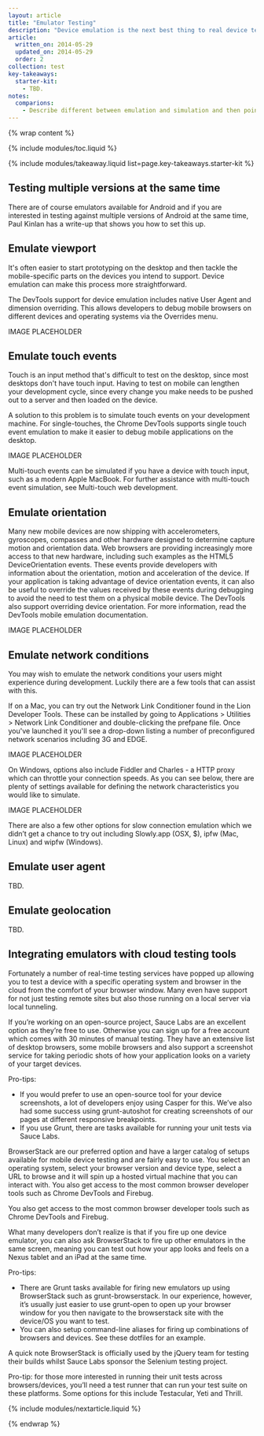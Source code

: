 ```yaml
---
layout: article
title: "Emulator Testing"
description: "Device emulation is the next best thing to real device testing."
article:
  written_on: 2014-05-29
  updated_on: 2014-05-29
  order: 2
collection: test
key-takeaways:
  starter-kit:
    - TBD.
notes:
  comparions:
    - Describe different between emulation and simulation and then point to simulation docs. Emulation is more than simulation. It tries to mimic everything about the device, not just the layout, for example.
---
```

{% wrap content %}

{% include modules/toc.liquid %}

{% include modules/takeaway.liquid list=page.key-takeaways.starter-kit %}

## Testing multiple versions at the same time

There are of course emulators available for Android and if you are interested in testing against multiple versions of Android at the same time, Paul Kinlan has a write-up that shows you how to set this up.

## Emulate viewport

It's often easier to start prototyping on the desktop and then tackle the mobile-specific parts on the devices you intend to support. Device emulation can make this process more straightforward.

The DevTools support for device emulation includes native User Agent and dimension overriding. This allows developers to debug mobile browsers on different devices and operating systems via the Overrides menu.

IMAGE PLACEHOLDER

## Emulate touch events

Touch is an input method that's difficult to test on the desktop, since most desktops don't have touch input. Having to test on mobile can lengthen your development cycle, since every change you make needs to be pushed out to a server and then loaded on the device.

A solution to this problem is to simulate touch events on your development machine. For single-touches, the Chrome DevTools supports single touch event emulation to make it easier to debug mobile applications on the desktop.

IMAGE PLACEHOLDER

Multi-touch events can be simulated if you have a device with touch input, such as a modern Apple MacBook. For further assistance with multi-touch event simulation, see Multi-touch web development.

## Emulate orientation

Many new mobile devices are now shipping with accelerometers, gyroscopes, compasses and other hardware designed to determine capture motion and orientation data.
Web browsers are providing increasingly more access to that new hardware, including such examples as the HTML5 DeviceOrientation events. These events provide developers with information about the orientation, motion and acceleration of the device.
If your application is taking advantage of device orientation events, it can also be useful to override the values received by these events during debugging to avoid the need to test them on a physical mobile device.
The DevTools also support overriding device orientation.
For more information, read the DevTools mobile emulation documentation.

IMAGE PLACEHOLDER

## Emulate network conditions

You may wish to emulate the network conditions your users might experience during development. Luckily there are a few tools that can assist with this. 

If on a Mac, you can try out the Network Link Conditioner found in the Lion Developer Tools. These can be installed by going to Applications > Utilities > Network Link Conditioner and double-clicking the prefpane file.  Once you've launched it you'll see a drop-down listing a number of preconfigured network scenarios including 3G and EDGE.

IMAGE PLACEHOLDER

On Windows, options also include Fiddler and Charles - a HTTP proxy which can throttle your connection speeds. As you can see below, there are plenty of settings available for defining the network characteristics you would like to simulate.

IMAGE PLACEHOLDER

There are also a few other options for slow connection emulation which we didn’t get a chance to try out including Slowly.app (OSX, $), ipfw (Mac, Linux) and wipfw (Windows).

## Emulate user agent

TBD.

## Emulate geolocation

TBD.

## Integrating emulators with cloud testing tools

Fortunately a number of real-time testing services have popped up allowing you
to test a device with a specific operating system and browser in the cloud
from the comfort of your browser window.
Many even have support for not just testing remote sites
but also those running on a local server via local tunneling.

If you’re working on an open-source project,
Sauce Labs are an excellent option as they’re free to use.
Otherwise you can sign up for a free account which comes with 30 minutes of manual testing.
They have an extensive list of desktop browsers,
some mobile browsers and also support a screenshot service for taking periodic shots
of how your application looks on a variety of your target devices.

Pro-tips:
* If you would prefer to use an open-source tool for your device screenshots,
a lot of developers enjoy using Casper for this.
We’ve also had some success using grunt-autoshot for creating screenshots of our pages
at different responsive breakpoints.
* If you use Grunt,
there are tasks available for running your unit tests via Sauce Labs.

BrowserStack are our preferred option and have a larger catalog of setups available
for mobile device testing and are fairly easy to use.
You select an operating system, select your browser version and device type,
select a URL to browse and it will spin up a hosted virtual machine
that you can interact with.
You also get access to the most common browser developer tools
such as Chrome DevTools and Firebug.

You also get access to the most common browser developer tools
such as Chrome DevTools and Firebug.

What many developers don’t realize is that if you fire up one device emulator,
you can also ask BrowserStack to fire up other emulators in the same screen,
meaning you can test out how your app looks and feels
on a Nexus tablet and an iPad at the same time.

Pro-tips:

* There are Grunt tasks available for firing new emulators up using BrowserStack
such as grunt-browserstack.
In our experience, however, it’s usually just easier to use grunt-open
to open up your browser window for you then navigate to the browserstack site
with the device/OS you want to test.
* You can also setup command-line aliases
for firing up combinations of browsers and devices.
See these dotfiles for an example.

A quick note BrowserStack is officially used by the jQuery team for testing their builds whilst Sauce Labs sponsor the Selenium testing project.

Pro-tip: for those more interested in running their unit tests
across browsers/devices,
you’ll need a test runner that can run your test suite on these platforms.
Some options for this include Testacular, Yeti and Thrill.

{% include modules/nextarticle.liquid %}

{% endwrap %}
